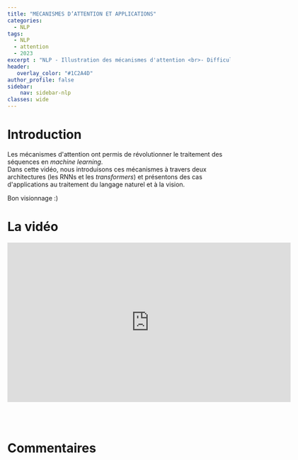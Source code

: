 ```yaml
---
title: "MECANISMES D’ATTENTION ET APPLICATIONS"
categories:
  - NLP
tags:
  - NLP
  - attention
  - 2023
excerpt : "NLP - Illustration des mécanismes d'attention <br>- Difficulté : intermédiaire"
header:
   overlay_color: "#1C2A4D"
author_profile: false
sidebar:
    nav: sidebar-nlp
classes: wide
---
```


# Introduction
Les mécanismes d'attention ont permis de révolutionner le traitement des séquences en *machine learning*.   
Dans cette vidéo, nous introduisons ces mécanismes à travers deux architectures (les RNNs et les *transformers*) et présentons des cas d'applications au traitement du langage naturel et à la vision.  

Bon visionnage :)

# La vidéo
<iframe width="640" height="360" src="https://www.youtube-nocookie.com/embed/rZGJJtYA4xs" frameborder="0" allowfullscreen></iframe>

<br><br>

# Commentaires
<script src="https://utteranc.es/client.js"
        repo="catie-aq/blog-vaniila"
        issue-term="pathname"
        label="[Commentaires]"
        theme="github-dark"
        crossorigin="anonymous"
        async>
</script>
